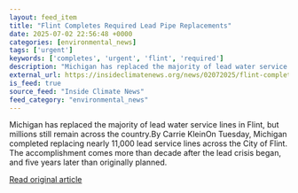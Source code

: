 ```yaml
---
layout: feed_item
title: "Flint Completes Required Lead Pipe Replacements"
date: 2025-07-02 22:56:48 +0000
categories: [environmental_news]
tags: ['urgent']
keywords: ['completes', 'urgent', 'flint', 'required']
description: "Michigan has replaced the majority of lead water service lines in Flint, but millions still remain across the country"
external_url: https://insideclimatenews.org/news/02072025/flint-completes-required-lead-pipe-replacements/
is_feed: true
source_feed: "Inside Climate News"
feed_category: "environmental_news"
---
```


Michigan has replaced the majority of lead water service lines in Flint, but millions still remain across the country.By Carrie KleinOn Tuesday, Michigan completed replacing nearly 11,000 lead service lines across the City of Flint. The accomplishment comes more than decade after the lead crisis began, and five years later than originally planned.&nbsp;

[Read original article](https://insideclimatenews.org/news/02072025/flint-completes-required-lead-pipe-replacements/)
